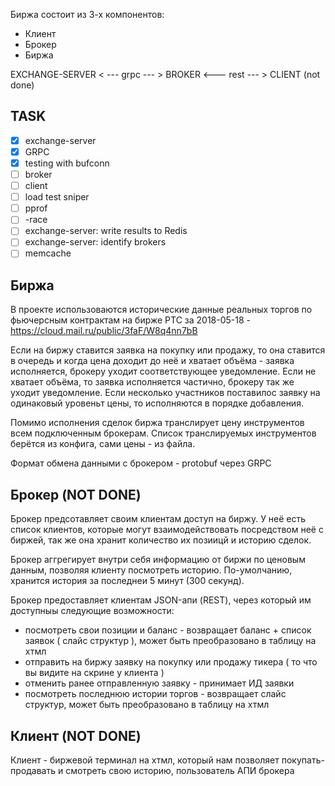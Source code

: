 Биржа состоит из 3-х компонентов:
- Клиент
- Брокер
- Биржа

EXCHANGE-SERVER < --- grpc --- > BROKER <--- rest --- > CLIENT
                                          (not done)

## TASK
- [x] exchange-server 
- [x] GRPC 
- [x] testing with bufconn
- [ ] broker
- [ ] client
- [ ] load test sniper
- [ ] pprof
- [ ] -race
- [ ] exchange-server: write results to Redis
- [ ] exchange-server: identify brokers
- [ ] memcache

## Биржа

В проекте использоваются исторические данные реальных торгов по фьючерсным контрактам на бирже РТС за 2018-05-18 - https://cloud.mail.ru/public/3faF/W8q4nn7bB

Если на биржу ставится заявка на покупку или продажу, то она ставится в очередь и когда цена доходит до неё и хватает объёма - заявка исполняется, брокеру уходит соответствующее уведомление. Если не хватает объёма, то заявка исполняется частично, брокеру так же уходит уведомление.
Если несколько участников поставилос заявку на одинаковый уровеньт цены, то исполняются в порядке добавления.

Помимо исполнения сделок биржа транслирует цену инструментов всем подключенным брокерам. Список транслируемых инструментов берётся из конфига, сами цены - из файла.

Формат обмена данными с брокером - protobuf через GRPC

## Брокер (NOT DONE)

Брокер предсотавляет своим клиентам доступ на биржу.
У неё есть список клиентов, которые могут взаимодействовать посредством неё с биржей, так же она хранит количество их позиицй и историю сделок.

Брокер аггрегирует внутри себя информацию от биржи по ценовым данным, позволяя клиенту посмотреть историю. По-умолчанию, хранится история за последнеи 5 минут (300 секунд).

Брокер предоставляет клиентам JSON-апи (REST), через который им доступныы следующие возможности:
* посмотреть свои позиции и баланс - возвращает баланс + список заявок ( слайс структур ), может быть преобразовано в таблицу на хтмл
* отправить на биржу заявку на покупку или продажу тикера ( то что вы видите на скрине у клиента )
* отменить ранее отправленную заявку - принимает ИД заявки
* посмотреть последнюю истории торгов - возвращает слайс структур, может быть преобразовано в таблицу на хтмл


## Клиент (NOT DONE)

Клиент - биржевой терминал на хтмл, который нам позволяет покупать-продавать и смотреть свою историю, пользователь АПИ брокера




